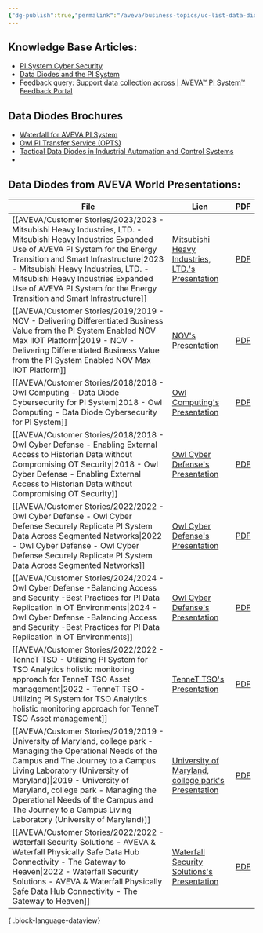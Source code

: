 ```yaml
---
{"dg-publish":true,"permalink":"/aveva/business-topics/uc-list-data-diodes/","dgPassFrontmatter":true}
---
```


## Knowledge Base Articles:
- [PI System Cyber Security](https://customers.osisoft.com/s/knowledgearticle?knowledgeArticleUrl=PI-System-Cyber-Security)
- [Data Diodes and the PI System](https://customers.osisoft.com/s/knowledgearticle?knowledgeArticleUrl=KB01099)
- Feedback query: [Support data collection across \| AVEVA™ PI System™ Feedback Portal](https://pisystem.feedback.aveva.com/ideas/PIINTF-I-147)

## Data Diodes Brochures
- [Waterfall for AVEVA PI System](https://waterfall-security.com/wp-content/uploads/2022/08/Waterfall-for-AVEVA-PI.pdf)
- [Owl PI Transfer Service (OPTS)](https://owlcyberdefense.com/wp-content/uploads/2019/05/owlcyberdefense-opts.pdf)
- [Tactical Data Diodes in Industrial Automation and Control Systems](https://www.giac.org/paper/gicsp/242/tactical-data-diodes-industrial-automation-control-systems/142041)
- 
## Data Diodes from AVEVA World Presentations:
| File                                                                                                                                                                                                                                                                                                                                                                      | Lien                                                                                                                                                                                                                               | PDF                                                                                                                                                                                                                                                     |
| ------------------------------------------------------------------------------------------------------------------------------------------------------------------------------------------------------------------------------------------------------------------------------------------------------------------------------------------------------------------------- | ---------------------------------------------------------------------------------------------------------------------------------------------------------------------------------------------------------------------------------- | ------------------------------------------------------------------------------------------------------------------------------------------------------------------------------------------------------------------------------------------------------- |
| [[AVEVA/Customer Stories/2023/2023 - Mitsubishi Heavy Industries, LTD. - Mitsubishi Heavy Industries Expanded Use of AVEVA  PI System  for the Energy Transition and Smart Infrastructure\|2023 - Mitsubishi Heavy Industries, LTD. - Mitsubishi Heavy Industries Expanded Use of AVEVA  PI System  for the Energy Transition and Smart Infrastructure]]               | [Mitsubishi Heavy Industries, LTD.'s Presentation](https://resources.osisoft.com/presentations/mitsubishi-heavy-industries--expanded-use-of-aveva%E2%84%A2-pi-system%E2%84%A2-for-the-energy-transition-and-smart-infrastructure/) | [PDF](https://cdn.osisoft.com/osi/presentations/2023-AVEVA-San-Francisco/UC23NA-3INF02-MitsubishiHeavyIndustries-Ishigaki-MHI.pdf)                                                                                                                      |
| [[AVEVA/Customer Stories/2019/2019 - NOV - Delivering Differentiated Business Value from the PI System Enabled NOV Max IIOT Platform\|2019 - NOV - Delivering Differentiated Business Value from the PI System Enabled NOV Max IIOT Platform]]                                                                                                                         | [NOV's Presentation](https://resources.osisoft.com/presentations/delivering-differentiated-business-value-from-the-pi-system-enabled-nov-max-iiot-platform/)                                                                       | [PDF](https://cdn.osisoft.com/osi/presentations/2019-uc-san-francisco/US19NA-D2UP03-NOV-Fehres-Delivering-Differentiated-Business-Value-from-the-PI-System-Enabled-NOV-Max-IIOT.pdf)                                                                    |
| [[AVEVA/Customer Stories/2018/2018 - Owl Computing - Data Diode Cybersecurity for PI System\|2018 - Owl Computing - Data Diode Cybersecurity for PI System]]                                                                                                                                                                                                           | [Owl Computing's Presentation](https://resources.osisoft.com/presentations/data-diode-cybersecurity-for-pi-system/)                                                                                                                | [PDF](https://cdn.osisoft.com/osi/presentations/2018-uc-emea-barcelona/UC18EU-D3MP02-OwlCyberDefense-Lanahan-Data-Diode-Cybersecuity-for-PI-System.pdf)                                                                                                 |
| [[AVEVA/Customer Stories/2018/2018 - Owl Cyber Defense - Enabling External Access to Historian Data without Compromising OT Security\|2018 - Owl Cyber Defense - Enabling External Access to Historian Data without Compromising OT Security]]                                                                                                                         | [Owl Cyber Defense's Presentation](https://resources.osisoft.com/presentations/enabling-external-access-to-historian-data-without-compromising-ot-security/)                                                                       | [PDF](https://cdn.osisoft.com/osi/presentations/2018-uc-san-francisco/UC18NA-D3MP04-Owl-Enabling-External-Access-to-Historian-Data-without-Compromising-OT-Security.pdf)                                                                                |
| [[AVEVA/Customer Stories/2022/2022 - Owl Cyber Defense - Owl Cyber Defense Securely Replicate PI System Data Across Segmented Networks\|2022 - Owl Cyber Defense - Owl Cyber Defense Securely Replicate PI System Data Across Segmented Networks]]                                                                                                                     | [Owl Cyber Defense's Presentation](https://resources.osisoft.com/presentations/owl-cyber-defense--securely-replicate-pi-system-data-across-segmented-networks/)                                                                    | [PDF](https://cdn.osisoft.com/osi/presentations/2022-AVEVA-San-Francisco/UC22NA-01SS50-Owl-Lanahan-Securely-Replicate-PISystem-Data-Across-Segmented-Network.pdf)                                                                                       |
| [[AVEVA/Customer Stories/2024/2024 - Owl Cyber Defense -Balancing Access and Security -Best Practices for PI Data Replication in OT Environments\|2024 - Owl Cyber Defense -Balancing Access and Security -Best Practices for PI Data Replication in OT Environments]]                                                                                                 | [Owl Cyber Defense's Presentation](https://www.aveva.com/en/perspectives/presentations/2024/owl-cyber-defense--balancing-access-and-security--best-practices-for-pi-data-replication-in-ot-environments/)                          | [PDF](https://cdn.mediavalet.com/eunl/content/cTXTqtyO402E5F5BAjoJtw/mpbMGjPdnkS5U6BWARIWVw/Original/Owl%20Cyber%20Defense%3A%20Balancing%20Access%20and%20Security%3A%20Best%20Practices%20for%20PI%20Data%20Replication%20in%20OT%20Environments.pdf) |
| [[AVEVA/Customer Stories/2022/2022 - TenneT TSO - Utilizing PI System for TSO Analytics holistic monitoring approach for TenneT TSO Asset management\|2022 - TenneT TSO - Utilizing PI System for TSO Analytics holistic monitoring approach for TenneT TSO Asset management]]                                                                                         | [TenneT TSO's Presentation](https://resources.osisoft.com/presentations/utilizing-pi-system-for-tso-analytics--holistic-monitoring-approach-for-tennet-tso-asset-management/)                                                      | [PDF](https://cdn.osisoft.com/osi/presentations/2022-AVEVA-Amsterdam/UC22EU-D2IN070-TenneT-Hashemi-Utilizing-PI-System-for-TSO-Analytics.pdf)                                                                                                           |
| [[AVEVA/Customer Stories/2019/2019 - University of Maryland,  college park - Managing the Operational Needs of the Campus and The Journey to a Campus Living Laboratory (University of Maryland)\|2019 - University of Maryland,  college park - Managing the Operational Needs of the Campus and The Journey to a Campus Living Laboratory (University of Maryland)]] | [University of Maryland,  college park's Presentation](https://resources.osisoft.com/presentations/managing-the-operational-needs-of-the-campus-and-the-journey-to-a-campus-living-laboratory--university-of-marylandx/)           | [PDF](https://cdn.osisoft.com/osi/presentations/2019-uc-san-francisco/US19NA-D0AS05-UMD-Ibeziako-Managing-the-Operational-Needs-of-the-Campus-and-The-Journey-to-a-Campus-Living.pdf)                                                                   |
| [[AVEVA/Customer Stories/2022/2022 - Waterfall Security Solutions - AVEVA & Waterfall Physically Safe Data Hub Connectivity - The Gateway to Heaven\|2022 - Waterfall Security Solutions - AVEVA & Waterfall Physically Safe Data Hub Connectivity - The Gateway to Heaven]]                                                                                           | [Waterfall Security Solutions's Presentation](https://resources.osisoft.com/presentations/aveva-and-waterfall--physically-safe-data-hub-connectivity---the-gateway-to-heaven-/)                                                    | [PDF](https://cdn.osisoft.com/osi/presentations/2022-AVEVA-Amsterdam/UC22EU-D1SS020-Waterfall-Ginter-Physically-Safe-Data-Hub-Connectivity.pdf)                                                                                                         |

{ .block-language-dataview}